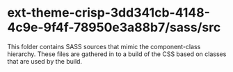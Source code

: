 # ext-theme-crisp-3dd341cb-4148-4c9e-9f4f-78950e3a88b7/sass/src

This folder contains SASS sources that mimic the component-class hierarchy. These files
are gathered in to a build of the CSS based on classes that are used by the build.
